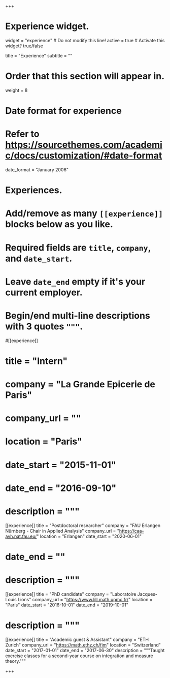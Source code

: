 +++
# Experience widget.
widget = "experience"  # Do not modify this line!
active = true  # Activate this widget? true/false

title = "Experience"
subtitle = ""

# Order that this section will appear in.
weight = 8

# Date format for experience
#   Refer to https://sourcethemes.com/academic/docs/customization/#date-format
date_format = "January 2006"

# Experiences.
#   Add/remove as many `[[experience]]` blocks below as you like.
#   Required fields are `title`, `company`, and `date_start`.
#   Leave `date_end` empty if it's your current employer.
#   Begin/end multi-line descriptions with 3 quotes `"""`.
#[[experience]]
#  title = "Intern"
#  company = "La Grande Epicerie de Paris"
#  company_url = ""
#  location = "Paris"
#  date_start = "2015-11-01"
#  date_end = "2016-09-10"
 # description = """

[[experience]]
  title = "Postdoctoral researcher"
  company = "FAU Erlangen Nürnberg - Chair in Applied Analysis"
  company_url = "https://caa-avh.nat.fau.eu/"
  location = "Erlangen"
  date_start = "2020-06-01"
 # date_end = ""
 # description = """

[[experience]]
  title = "PhD candidate"
  company = "Laboratoire Jacques-Louis Lions"
  company_url = "https://www.ljll.math.upmc.fr/"
  location = "Paris"
  date_start = "2016-10-01"
  date_end = "2019-10-01"
 # description = """

[[experience]]
  title = "Academic guest & Assistant"
  company = "ETH Zurich"
  company_url = "https://math.ethz.ch/fim"
  location = "Switzerland"
  date_start = "2017-01-01"
  date_end = "2017-06-30"
  description = """Taught exercise classes for a second-year course on integration and measure theory."""

+++

